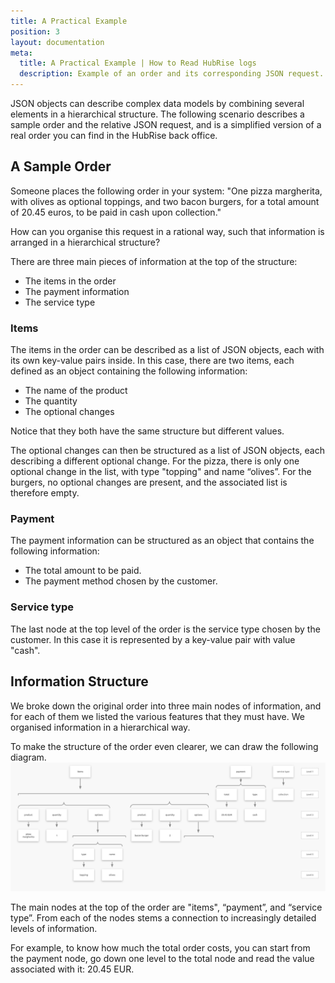 ```yaml
---
title: A Practical Example
position: 3
layout: documentation
meta:
  title: A Practical Example | How to Read HubRise logs
  description: Example of an order and its corresponding JSON request.
---
```


JSON objects can describe complex data models by combining several elements in a hierarchical structure. The following scenario describes a sample order and the relative JSON request, and is a simplified version of a real order you can find in the HubRise back office.

## A Sample Order

Someone places the following order in your system: "One pizza margherita, with olives as optional toppings, and two bacon burgers, for a total amount of 20.45 euros, to be paid in cash upon collection."

How can you organise this request in a rational way, such that information is arranged in a hierarchical structure?

There are three main pieces of information at the top of the structure:

- The items in the order
- The payment information
- The service type

### Items

The items in the order can be described as a list of JSON objects, each with its own key-value pairs inside. In this case, there are two items, each defined as an object containing the following information:

- The name of the product
- The quantity
- The optional changes

Notice that they both have the same structure but different values.

The optional changes can then be structured as a list of JSON objects, each describing a different optional change. For the pizza, there is only one optional change in the list, with type "topping" and name “olives”. For the burgers, no optional changes are present, and the associated list is therefore empty.

### Payment

The payment information can be structured as an object that contains the following information:

- The total amount to be paid.
- The payment method chosen by the customer.

### Service type

The last node at the top level of the order is the service type chosen by the customer. In this case it is represented by a key-value pair with value "cash".

## Information Structure

We broke down the original order into three main nodes of information, and for each of them we listed the various features that they must have. We organised information in a hierarchical way.

To make the structure of the order even clearer, we can draw the following diagram.
![JSON Information Structure](./images/003-2x-sample-order.png)

The main nodes at the top of the order are "items", “payment”, and “service type”. From each of the nodes stems a connection to increasingly detailed levels of information.

For example, to know how much the total order costs, you can start from the payment node, go down one level to the total node and read the value associated with it: 20.45 EUR.
